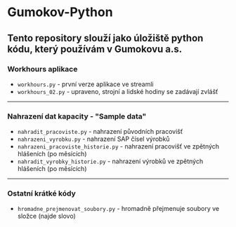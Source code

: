 # Gumokov-Python
Tento repository slouží jako úložiště python kódu, který používám v Gumokovu a.s.
---
### Workhours aplikace
- `workhours.py` - první verze aplikace ve streamli
- `workhours_02.py` - upraveno, strojní a lidské hodiny se zadávají zvlášť
---
### Nahrazení dat kapacity - "Sample data"
- `nahradit_pracoviste.py` - nahrazení původních pracovišť
- `nahrazeni_vyrobku.py` - nahrazení SAP čísel výrobků
- `nahrazeni_pracoviste_historie.py` - nahrazení pracovišť ve zpětných hlášeních (po měsících)
- `nahradit_vyrobky_historie.py` - nahrazení výrobků ve zpětných hlášeních (po měsících)
---
### Ostatní krátké kódy
- `hromadne_prejmenovat_soubory.py` - hromadně přejmenuje soubory ve složce (najde slovo)
